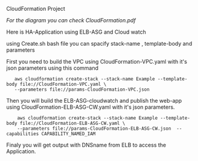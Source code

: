 CloudFormation Project 

*For the diagram you can check CloudFormation.pdf*

Here is HA-Application using ELB-ASG and Cloud watch 

using Create.sh bash file you can spacify stack-name , template-body and parameters

First you need to build the VPC using CloudFormation-VPC.yaml with it's json parameters using this command 

       aws cloudformation create-stack --stack-name Example --template-body file://CloudFormation-VPC.yaml \
       --parameters file://params-CloudFormation-VPC.json  

Then you will build the ELB-ASG-cloudwatch and publish the web-app using 
CloudFormation-ELB-ASG-CW.yaml with it's json parameters.

        aws cloudformation create-stack --stack-name Example --template-body file://CloudFormation-ELB-ASG-CW.yaml \
        --parameters file://params-CloudFormation-ELB-ASG-CW.json  --capabilities CAPABILITY_NAMED_IAM


Finaly you will get output with DNSname from ELB to access the Application. 
